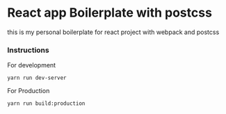 # React app Boilerplate with postcss
this is my personal boilerplate for react project with webpack and postcss

### Instructions
For development

```
yarn run dev-server

```
For Production
```
yarn run build:production

```

